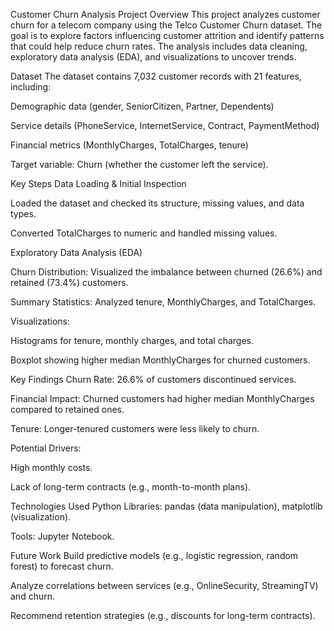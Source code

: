 Customer Churn Analysis
Project Overview
This project analyzes customer churn for a telecom company using the Telco Customer Churn dataset. The goal is to explore factors influencing customer attrition and identify patterns that could help reduce churn rates. The analysis includes data cleaning, exploratory data analysis (EDA), and visualizations to uncover trends.

Dataset
The dataset contains 7,032 customer records with 21 features, including:

Demographic data (gender, SeniorCitizen, Partner, Dependents)

Service details (PhoneService, InternetService, Contract, PaymentMethod)

Financial metrics (MonthlyCharges, TotalCharges, tenure)

Target variable: Churn (whether the customer left the service).

Key Steps
Data Loading & Initial Inspection

Loaded the dataset and checked its structure, missing values, and data types.

Converted TotalCharges to numeric and handled missing values.

Exploratory Data Analysis (EDA)

Churn Distribution: Visualized the imbalance between churned (26.6%) and retained (73.4%) customers.

Summary Statistics: Analyzed tenure, MonthlyCharges, and TotalCharges.

Visualizations:

Histograms for tenure, monthly charges, and total charges.

Boxplot showing higher median MonthlyCharges for churned customers.

Key Findings
Churn Rate: 26.6% of customers discontinued services.

Financial Impact: Churned customers had higher median MonthlyCharges compared to retained ones.

Tenure: Longer-tenured customers were less likely to churn.

Potential Drivers:

High monthly costs.

Lack of long-term contracts (e.g., month-to-month plans).

Technologies Used
Python Libraries: pandas (data manipulation), matplotlib (visualization).

Tools: Jupyter Notebook.

Future Work
Build predictive models (e.g., logistic regression, random forest) to forecast churn.

Analyze correlations between services (e.g., OnlineSecurity, StreamingTV) and churn.

Recommend retention strategies (e.g., discounts for long-term contracts).


